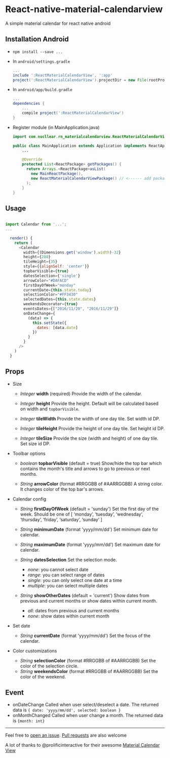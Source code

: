 # React-native-material-calendarview

A simple material calendar for react native android

## Installation Android
- `npm install --save ...`

- In `android/settings.gradle`

    ```gradle
    ...
    include ':ReactMaterialCalendarView', ':app'
    project(':ReactMaterialCalendarView').projectDir = new File(rootProject.projectDir, '../node_modules/.../app')
    ```

- In `android/app/build.gradle`

    ```gradle
    ...
    dependencies {
        ...
        compile project(':ReactMaterialCalendarView')
    }
    ```

- Register module (in MainApplication.java)

    ```java
    import com.nucllear.rn_materialcalendarview.ReactMaterialCalendarViewPackage; // <----- import package

    public class MainApplication extends Application implements ReactApplication {
        ...

        @Override
        protected List<ReactPackage> getPackages() {
          return Arrays.<ReactPackage>asList(
            new MainReactPackage(),
            new ReactMaterialCalendarViewPackage() // <------ add package here
          );
        }
    }
    ```

## Usage

```js

import Calendar from '...';
...

  render() {
    return (
      <Calendar
        width={(Dimensions.get('window').width)-32}
        height={280}
        tileHeight={35}
        style={{alignSelf: 'center'}}
        topbarVisible={true}
        datesSelection={'single'}
        arrowColor="#DAFACD"
        firstDayOfWeek="monday"
        currentDate={this.state.today}
        selectionColor="#FF3430"
        selectedDates={this.state.dates}
        weekendsDecorator={true}
        eventsDates={["2016/11/20", "2016/11/29"]}
        onDateChange={
          (data) => {
            this.setState({
              dates: [data.date]
            })
          }
        }
      />
    )
  }
```

## Props

* Size
  - *Integer* **width** (required)
  Provide the width of the calendar.

  - *Integer* **height**
  Provide the height. Default will be calculated based on width and ```topbarVisible```.

  - *Integer* **tileWidth**
  Provide the width of one day tile. Set width id DP.

  - *Integer* **tileHeight**
  Provide the height of one day tile. Set height id DP.

  - *Integer* **tileSize**
  Provide the size (width and height) of one day tile. Set size id DP.

* Toolbar options
  - *boolean* **topbarVisible** (default = true)
  Show/hide the top bar which contains the month's title and arrows to go to previous or next months.
  
  - *String* **arrowColor** (format #RRGGBB of #AARRGGBB)
  A string color. It changes color of the top bar's arrows.

* Calendar config
  - *String* **firstDayOfWeek** (default = 'sunday')
  Set the first day of the week.
  Should be one of [ ‘monday’, ‘tuesday’, ‘wednesday’, ‘thursday’, ‘friday’, ‘saturday’, ‘sunday’ ]
  
  - *String* **minimumDate** (format 'yyyy/mm/dd')
  Set minimum date for calendar.
  
  - *String* **maximumDate** (format 'yyyy/mm/dd')
  Set maximum date for calendar.
  
  - *String* **datesSelection**
  Set the selection mode.
      - *none*: you cannot select date
      - *range*: you can select range of dates
      - *single*: you can only select one date at a time
      - *multiple*: you can select multiple dates
  
  - *String* **showOtherDates** (default = 'current')
  Show dates from previous and current months or show dates within current month.
      - *all*: dates from previous and current months
      - *none*: show dates within current month

* Set date
  - *String* **currentDate** (format 'yyyy/mm/dd')
  Set the focus of the calendar.
  
* Color customizations
  - *String* **selectionColor** (format #RRGGBB of #AARRGGBB)
  Set the color of the selection circle.
  - *String* **weekendsColor** (format #RRGGBB of #AARRGGBB)
  Set the color of the weekend.

## Event

- onDateChange
Called when user select/deselect a date. The returned data is
```{ date: 'yyyy/mm/dd', selected: boolean }```
- onMonthChanged
Called when user change a month. The returned data is
```{month: int}```

--------------------------------
Feel free to [open an issue](https://github.com/NuclleaR/react-native-material-calendarview/issues).
[Pull requests](https://github.com/NuclleaR/react-native-material-calendarview/pulls) are also welcome

A lot of thanks to @prolificinteractive for their awesome [Material Calendar View](https://github.com/prolificinteractive/material-calendarview)